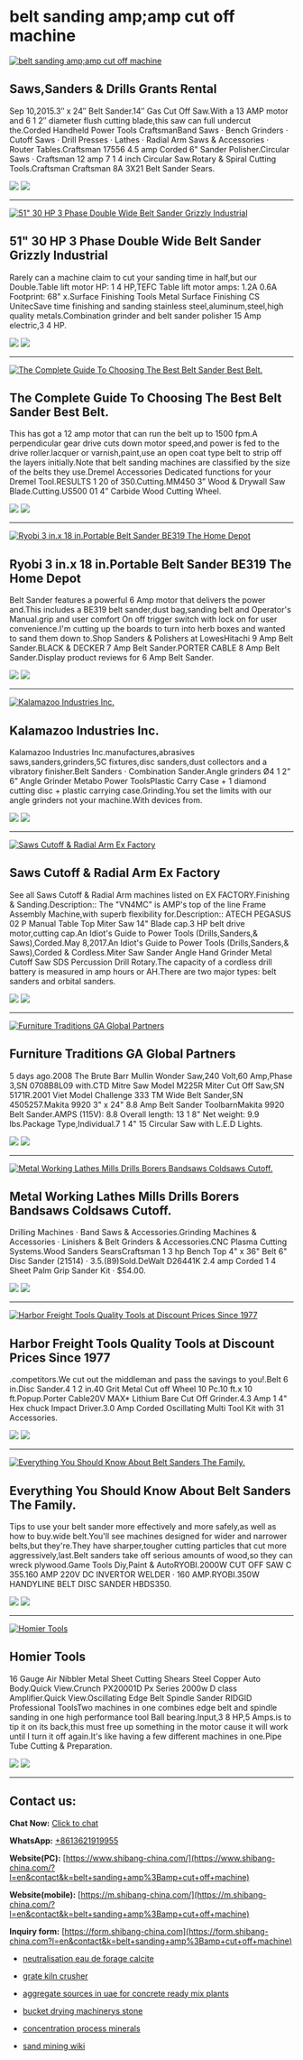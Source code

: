 # belt sanding amp;amp cut off machine

<a href="https://swt.shibang-china.com/?l=en&img&k=belt+sanding+amp%3Bamp+cut+off+machine" target="_blank">![belt sanding amp;amp cut off machine](http://static.shibang-china.com/all-800x300/900.jpg)</a>

## Saws,Sanders & Drills Grants Rental
Sep 10,2015.3″ x 24″ Belt Sander.14″ Gas Cut Off Saw.With a 13 AMP motor and 6 1 2″ diameter flush cutting blade,this saw can full undercut the.Corded Handheld Power Tools CraftsmanBand Saws · Bench Grinders · Cutoff Saws · Drill Presses · Lathes · Radial Arm Saws & Accessories · Router Tables.Craftsman 17556 4.5 amp Corded 6" Sander Polisher.Circular Saws · Craftsman 12 amp 7 1 4 inch Circular Saw.Rotary & Spiral Cutting Tools.Craftsman Craftsman 8A 3X21 Belt Sander Sears.


<a href="https://whatsapp.shibangsoft.com/WhatsApp.php" target="_blank" title="WhatsApp">![](http://static.shibang-china.com/icon/whatsapp.png)</a> <a href="https://swt.shibang-china.com/?l=en&icon&k=belt+sanding+amp%3Bamp+cut+off+machine" target="_blank">![](http://static.shibang-china.com/icon/chat-en.png)</a>

---

<a href="https://swt.shibang-china.com/?l=en&img&k=belt+sanding+amp%3Bamp+cut+off+machine" target="_blank">![51" 30 HP 3 Phase Double Wide Belt Sander Grizzly Industrial](http://static.shibang-china.com/all-800x300/370.jpg)</a>

## 51" 30 HP 3 Phase Double Wide Belt Sander Grizzly Industrial
Rarely can a machine claim to cut your sanding time in half,but our Double.Table lift motor HP: 1 4 HP,TEFC Table lift motor amps: 1.2A 0.6A Footprint: 68" x.Surface Finishing Tools Metal Surface Finishing CS UnitecSave time finishing and sanding stainless steel,aluminum,steel,high quality metals.Combination grinder and belt sander polisher 15 Amp electric,3 4 HP.


<a href="https://whatsapp.shibangsoft.com/WhatsApp.php" target="_blank" title="WhatsApp">![](http://static.shibang-china.com/icon/whatsapp.png)</a> <a href="https://swt.shibang-china.com/?l=en&icon&k=belt+sanding+amp%3Bamp+cut+off+machine" target="_blank">![](http://static.shibang-china.com/icon/chat-en.png)</a>

---

<a href="https://swt.shibang-china.com/?l=en&img&k=belt+sanding+amp%3Bamp+cut+off+machine" target="_blank">![The Complete Guide To Choosing The Best Belt Sander Best Belt.](http://static.shibang-china.com/all-800x300/1511.jpg)</a>

## The Complete Guide To Choosing The Best Belt Sander Best Belt.
This has got a 12 amp motor that can run the belt up to 1500 fpm.A perpendicular gear drive cuts down motor speed,and power is fed to the drive roller.lacquer or varnish,paint,use an open coat type belt to strip off the layers initially.Note that belt sanding machines are classified by the size of the belts they use.Dremel Accessories Dedicated functions for your Dremel Tool.RESULTS 1 20 of 350.Cutting.MM450 3” Wood & Drywall Saw Blade.Cutting.US500 01 4” Carbide Wood Cutting Wheel.


<a href="https://whatsapp.shibangsoft.com/WhatsApp.php" target="_blank" title="WhatsApp">![](http://static.shibang-china.com/icon/whatsapp.png)</a> <a href="https://swt.shibang-china.com/?l=en&icon&k=belt+sanding+amp%3Bamp+cut+off+machine" target="_blank">![](http://static.shibang-china.com/icon/chat-en.png)</a>

---

<a href="https://swt.shibang-china.com/?l=en&img&k=belt+sanding+amp%3Bamp+cut+off+machine" target="_blank">![Ryobi 3 in.x 18 in.Portable Belt Sander BE319 The Home Depot](http://static.shibang-china.com/all-800x300/684.jpg)</a>

## Ryobi 3 in.x 18 in.Portable Belt Sander BE319 The Home Depot
Belt Sander features a powerful 6 Amp motor that delivers the power and.This includes a BE319 belt sander,dust bag,sanding belt and Operator's Manual.grip and user comfort On off trigger switch with lock on for user convenience.I'm cutting up the boards to turn into herb boxes and wanted to sand them down to.Shop Sanders & Polishers at LowesHitachi 9 Amp Belt Sander.BLACK & DECKER 7 Amp Belt Sander.PORTER CABLE 8 Amp Belt Sander.Display product reviews for 6 Amp Belt Sander.


<a href="https://whatsapp.shibangsoft.com/WhatsApp.php" target="_blank" title="WhatsApp">![](http://static.shibang-china.com/icon/whatsapp.png)</a> <a href="https://swt.shibang-china.com/?l=en&icon&k=belt+sanding+amp%3Bamp+cut+off+machine" target="_blank">![](http://static.shibang-china.com/icon/chat-en.png)</a>

---

<a href="https://swt.shibang-china.com/?l=en&img&k=belt+sanding+amp%3Bamp+cut+off+machine" target="_blank">![Kalamazoo Industries Inc.](http://static.shibang-china.com/all-800x300/250.jpg)</a>

## Kalamazoo Industries Inc.
Kalamazoo Industries Inc.manufactures,abrasives saws,sanders,grinders,5C fixtures,disc sanders,dust collectors and a vibratory finisher.Belt Sanders · Combination Sander.Angle grinders Ø4 1 2” 6” Angle Grinder Metabo Power ToolsPlastic Carry Case + 1 diamond cutting disc + plastic carrying case.Grinding.You set the limits with our angle grinders not your machine.With devices from.


<a href="https://whatsapp.shibangsoft.com/WhatsApp.php" target="_blank" title="WhatsApp">![](http://static.shibang-china.com/icon/whatsapp.png)</a> <a href="https://swt.shibang-china.com/?l=en&icon&k=belt+sanding+amp%3Bamp+cut+off+machine" target="_blank">![](http://static.shibang-china.com/icon/chat-en.png)</a>

---

<a href="https://swt.shibang-china.com/?l=en&img&k=belt+sanding+amp%3Bamp+cut+off+machine" target="_blank">![Saws Cutoff & Radial Arm Ex Factory](http://static.shibang-china.com/all-800x300/1510.jpg)</a>

## Saws Cutoff & Radial Arm Ex Factory
See all Saws Cutoff & Radial Arm machines listed on EX FACTORY.Finishing & Sanding.Description:: The "VN4MC" is AMP's top of the line Frame Assembly Machine,with superb flexibility for.Description:: ATECH PEGASUS 02 P Manual Table Top Miter Saw 14" Blade cap.3 HP belt drive motor,cutting cap.An Idiot's Guide to Power Tools (Drills,Sanders,& Saws),Corded.May 8,2017.An Idiot's Guide to Power Tools (Drills,Sanders,& Saws),Corded & Cordless.Miter Saw Sander Angle Hand Grinder Metal Cutoff Saw SDS Percussion Drill Rotary.The capacity of a cordless drill battery is measured in amp hours or AH.There are two major types: belt sanders and orbital sanders.


<a href="https://whatsapp.shibangsoft.com/WhatsApp.php" target="_blank" title="WhatsApp">![](http://static.shibang-china.com/icon/whatsapp.png)</a> <a href="https://swt.shibang-china.com/?l=en&icon&k=belt+sanding+amp%3Bamp+cut+off+machine" target="_blank">![](http://static.shibang-china.com/icon/chat-en.png)</a>

---

<a href="https://swt.shibang-china.com/?l=en&img&k=belt+sanding+amp%3Bamp+cut+off+machine" target="_blank">![Furniture Traditions GA Global Partners](http://static.shibang-china.com/all-800x300/1496.jpg)</a>

## Furniture Traditions GA Global Partners
5 days ago.2008 The Brute Barr Mullin Wonder Saw,240 Volt,60 Amp,Phase 3,SN 0708B8L09 with.CTD Mitre Saw Model M225R Miter Cut Off Saw,SN 5171R.2001 Viet Model Challenge 333 TM Wide Belt Sander,SN 4505257.Makita 9920 3" x 24" 8.8 Amp Belt Sander ToolbarnMakita 9920 Belt Sander.AMPS (115V): 8.8 Overall length: 13 1 8" Net weight: 9.9 lbs.Package Type,Individual.7 1 4" 15 Circular Saw with L.E.D Lights.


<a href="https://whatsapp.shibangsoft.com/WhatsApp.php" target="_blank" title="WhatsApp">![](http://static.shibang-china.com/icon/whatsapp.png)</a> <a href="https://swt.shibang-china.com/?l=en&icon&k=belt+sanding+amp%3Bamp+cut+off+machine" target="_blank">![](http://static.shibang-china.com/icon/chat-en.png)</a>

---

<a href="https://swt.shibang-china.com/?l=en&img&k=belt+sanding+amp%3Bamp+cut+off+machine" target="_blank">![Metal Working Lathes Mills Drills Borers Bandsaws Coldsaws Cutoff.](http://static.shibang-china.com/all-800x300/133.jpg)</a>

## Metal Working Lathes Mills Drills Borers Bandsaws Coldsaws Cutoff.
Drilling Machines · Band Saws & Accessories.Grinding Machines & Accessories · Linishers & Belt Grinders & Accessories.CNC Plasma Cutting Systems.Wood Sanders SearsCraftsman 1 3 hp Bench Top 4" x 36" Belt 6" Disc Sander (21514) · 3.5.(89)Sold.DeWalt D26441K 2.4 amp Corded 1 4 Sheet Palm Grip Sander Kit · $54.00.


<a href="https://whatsapp.shibangsoft.com/WhatsApp.php" target="_blank" title="WhatsApp">![](http://static.shibang-china.com/icon/whatsapp.png)</a> <a href="https://swt.shibang-china.com/?l=en&icon&k=belt+sanding+amp%3Bamp+cut+off+machine" target="_blank">![](http://static.shibang-china.com/icon/chat-en.png)</a>

---

<a href="https://swt.shibang-china.com/?l=en&img&k=belt+sanding+amp%3Bamp+cut+off+machine" target="_blank">![Harbor Freight Tools Quality Tools at Discount Prices Since 1977](http://static.shibang-china.com/all-800x300/865.jpg)</a>

## Harbor Freight Tools Quality Tools at Discount Prices Since 1977
.competitors.We cut out the middleman and pass the savings to you!.Belt 6 in.Disc Sander.4 1 2 in.40 Grit Metal Cut off Wheel 10 Pc.10 ft.x 10 ft.Popup.Porter Cable20V MAX* Lithium Bare Cut Off Grinder.4.3 Amp 1 4" Hex chuck Impact Driver.3.0 Amp Corded Oscillating Multi Tool Kit with 31 Accessories.


<a href="https://whatsapp.shibangsoft.com/WhatsApp.php" target="_blank" title="WhatsApp">![](http://static.shibang-china.com/icon/whatsapp.png)</a> <a href="https://swt.shibang-china.com/?l=en&icon&k=belt+sanding+amp%3Bamp+cut+off+machine" target="_blank">![](http://static.shibang-china.com/icon/chat-en.png)</a>

---

<a href="https://swt.shibang-china.com/?l=en&img&k=belt+sanding+amp%3Bamp+cut+off+machine" target="_blank">![Everything You Should Know About Belt Sanders The Family.](http://static.shibang-china.com/all-800x300/1283.jpg)</a>

## Everything You Should Know About Belt Sanders The Family.
Tips to use your belt sander more effectively and more safely,as well as how to buy.wide belt.You'll see machines designed for wider and narrower belts,but they're.They have sharper,tougher cutting particles that cut more aggressively,last.Belt sanders take off serious amounts of wood,so they can wreck plywood.Game Tools Diy,Paint & AutoRYOBI.2000W CUT OFF SAW C 355.160 AMP 220V DC INVERTOR WELDER · 160 AMP.RYOBI.350W HANDYLINE BELT DISC SANDER HBDS350.


<a href="https://whatsapp.shibangsoft.com/WhatsApp.php" target="_blank" title="WhatsApp">![](http://static.shibang-china.com/icon/whatsapp.png)</a> <a href="https://swt.shibang-china.com/?l=en&icon&k=belt+sanding+amp%3Bamp+cut+off+machine" target="_blank">![](http://static.shibang-china.com/icon/chat-en.png)</a>

---

<a href="https://swt.shibang-china.com/?l=en&img&k=belt+sanding+amp%3Bamp+cut+off+machine" target="_blank">![Homier Tools](http://static.shibang-china.com/all-800x300/186.jpg)</a>

## Homier Tools
16 Gauge Air Nibbler Metal Sheet Cutting Shears Steel Copper Auto Body.Quick View.Crunch PX20001D Px Series 2000w D class Amplifier.Quick View.Oscillating Edge Belt Spindle Sander RIDGID Professional ToolsTwo machines in one combines edge belt and spindle sanding in one high performance tool Ball bearing.Input,3 8 HP,5 Amps.is to tip it on its back,this must free up something in the motor cause it will work until I turn it off again.It's like having a few different machines in one.Pipe Tube Cutting & Preparation.


<a href="https://whatsapp.shibangsoft.com/WhatsApp.php" target="_blank" title="WhatsApp">![](http://static.shibang-china.com/icon/whatsapp.png)</a> <a href="https://swt.shibang-china.com/?l=en&icon&k=belt+sanding+amp%3Bamp+cut+off+machine" target="_blank">![](http://static.shibang-china.com/icon/chat-en.png)</a>

---
## Contact us:

**Chat Now:** [Click to chat](https://swt.shibang-china.com?l=en&contact&k=belt+sanding+amp%3Bamp+cut+off+machine)

**WhatsApp:**  [+8613621919955](https://whatsapp.shibangsoft.com/WhatsApp.php)

**Website(PC):** [https://www.shibang-china.com/](https://www.shibang-china.com/?l=en&contact&k=belt+sanding+amp%3Bamp+cut+off+machine)

**Website(mobile):** [https://m.shibang-china.com/](https://m.shibang-china.com/?l=en&contact&k=belt+sanding+amp%3Bamp+cut+off+machine)

**Inquiry form:** [https://form.shibang-china.com](https://form.shibang-china.com?l=en&contact&k=belt+sanding+amp%3Bamp+cut+off+machine)

* [neutralisation eau de forage calcite](../122/neutralisation%20eau%20de%20forage%20calcite.md)

* [grate kiln crusher](../120/grate%20kiln%20crusher.md)

* [aggregate sources in uae for concrete ready mix plants](../115/aggregate%20sources%20in%20uae%20for%20concrete%20ready%20mix%20plants.md)

* [bucket drying machinerys stone](../124/bucket%20drying%20machinerys%20stone.md)

* [concentration process minerals](../114/concentration%20process%20minerals.md)

* [sand mining wiki](../122/sand%20mining%20wiki.md)